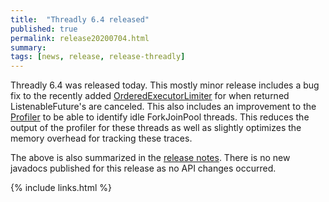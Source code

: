 ```yaml
---
title:  "Threadly 6.4 released"
published: true
permalink: release20200704.html
summary: 
tags: [news, release, release-threadly]
---
```


Threadly 6.4 was released today.  This mostly minor release includes a bug fix to the recently added <a href="javadocs/threadly/6.3/org/threadly/concurrent/wrapper/limiter/OrderedExecutorLimiter.html">OrderedExecutorLimiter</a> for when returned ListenableFuture's are canceled.  This also includes an improvement to the <a href="javadocs/threadly/6.3/org/threadly/util/debug/Profiler.html">Profiler</a> to be able to identify idle ForkJoinPool threads.  This reduces the output of the profiler for these threads as well as slightly optimizes the memory overhead for tracking these traces.

The above is also summarized in the <a href="https://github.com/threadly/threadly/releases/tag/release-6.4">release notes</a>.  There is no new javadocs published for this release as no API changes occurred.

{% include links.html %}
